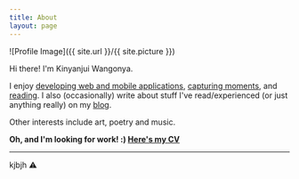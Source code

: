 ```yaml
---
title: About
layout: page
---
```


![Profile Image]({{ site.url }}/{{ site.picture }})

Hi there! I'm Kinyanjui Wangonya. 

I enjoy <a href="https://github.com/wang0nya" target="_blank">developing web and mobile applications</a>, <a href="https://500px.com/wangonya" target="_blank">capturing moments</a>, 
and <a href="https://www.goodreads.com/review/list/85584300-kinyanjui-wangonya" target="_blank">reading</a>. I also (occasionally) write about stuff I've read/experienced (or just anything really) on my <a href="/blog">blog</a>.

Other interests include art, poetry and music.

**Oh, and I'm looking for work! :) <a href="https://drive.google.com/file/d/1E8-w9lOBE8Ef4mACMdcHb0XUFuHT3JKa/view?usp=sharing" target="_blank"> Here's my CV </a>**

---

kjbjh :warning:
